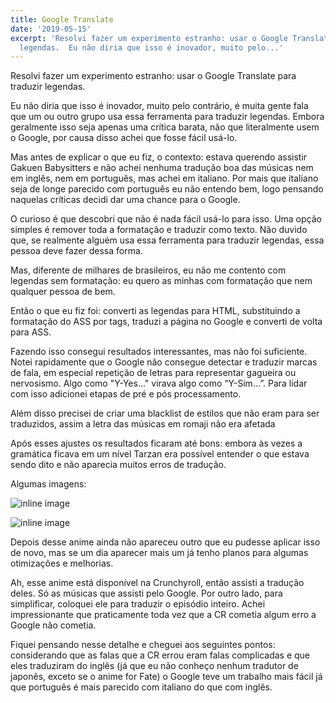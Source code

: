 ```yaml
---
title: Google Translate
date: '2019-05-15'
excerpt: 'Resolvi fazer um experimento estranho: usar o Google Translate para traduzir
  legendas.  Eu não diria que isso é inovador, muito pelo...'
---
```




Resolvi fazer um experimento estranho: usar o Google Translate para traduzir legendas.

Eu não diria que isso é inovador, muito pelo contrário, é muita gente fala que um ou outro grupo usa essa ferramenta para traduzir legendas. Embora geralmente isso seja apenas uma crítica barata, não que literalmente usem o Google, por causa disso achei que fosse fácil usá-lo.

Mas antes de explicar o que eu fiz, o contexto: estava querendo assistir Gakuen Babysitters e não achei nenhuma tradução boa das músicas nem em inglês, nem em português, mas achei em italiano. Por mais que italiano seja de longe parecido com português eu não entendo bem, logo pensando naquelas críticas decidi dar uma chance para o Google.

O curioso é que descobri que não é nada fácil usá-lo para isso. Uma opção simples é remover toda a formatação e traduzir como texto. Não duvido que, se realmente alguém usa essa ferramenta para traduzir legendas, essa pessoa deve fazer dessa forma.

Mas, diferente de milhares de brasileiros, eu não me contento com legendas sem formatação: eu quero as minhas com formatação que nem qualquer pessoa de bem.

Então o que eu fiz foi: converti as legendas para HTML, substituindo a formatação do ASS por tags, traduzi a página no Google e converti de volta para ASS.

Fazendo isso consegui resultados interessantes, mas não foi suficiente. Notei rapidamente que o Google não consegue detectar e traduzir marcas de fala, em especial repetição de letras para representar gagueira ou nervosismo. Algo como "Y-Yes..." virava algo como “Y-Sim...”. Para lidar com isso adicionei etapas de pré e pós processamento.

Além disso precisei de criar uma blacklist de estilos que não eram para ser traduzidos, assim a letra das músicas em romaji não era afetada

Após esses ajustes os resultados ficaram até bons: embora às vezes a gramática ficava em um nível Tarzan era possível entender o que estava sendo dito e não aparecia muitos erros de tradução.

Algumas imagens:

![inline image](https://i.imgur.com/gK8PDKU.png)

![inline image](https://i.imgur.com/cwRwS0h.png)

Depois desse anime ainda não apareceu outro que eu pudesse aplicar isso de novo, mas se um dia aparecer mais um já tenho planos para algumas otimizações e melhorias.

Ah, esse anime está disponível na Crunchyroll, então assisti a tradução deles. Só as músicas que assisti pelo Google. Por outro lado, para simplificar, coloquei ele para traduzir o episódio inteiro. Achei impressionante que praticamente toda vez que a CR cometia algum erro a Google não cometia.

Fiquei pensando nesse detalhe e cheguei aos seguintes pontos: considerando que as falas que a CR errou eram falas complicadas e que eles traduziram do inglês (já que eu não conheço nenhum tradutor de japonês, exceto se o anime for Fate) o Google teve um trabalho mais fácil já que português é mais parecido com italiano do que com inglês.